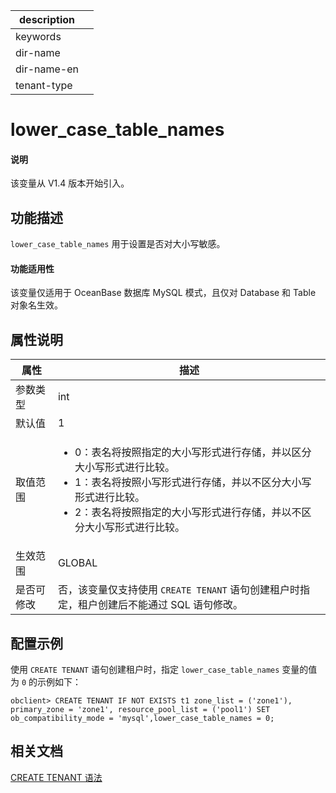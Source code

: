 |description||
|---|---|
|keywords||
|dir-name||
|dir-name-en||
|tenant-type||

# lower_case_table_names

<main id="notice" type='explain'>
  <h4>说明</h4>
  <p>该变量从 V1.4 版本开始引入。</p>
</main>

## 功能描述

`lower_case_table_names` 用于设置是否对大小写敏感。

<main id="notice" >
  <h4>功能适用性</h4>
  <p>该变量仅适用于 OceanBase 数据库 MySQL 模式，且仅对 Database 和 Table 对象名生效。</p>
</main>

## 属性说明

| **属性**  |  **描述**  |
|-----------|------------|
| 参数类型    | int                                                                  |
| 默认值      | 1                                                                    |
| 取值范围    | <ul><li>0：表名将按照指定的大小写形式进行存储，并以区分大小写形式进行比较。 </li><li>1：表名将按照小写形式进行存储，并以不区分大小写形式进行比较。 </li><li>2：表名将按照指定的大小写形式进行存储，并以不区分大小写形式进行比较。 </li></ul>     |
| 生效范围    | GLOBAL                                                                |
| 是否可修改  | 否，该变量仅支持使用 `CREATE TENANT` 语句创建租户时指定，租户创建后不能通过 SQL 语句修改。       |

## 配置示例

使用 `CREATE TENANT` 语句创建租户时，指定 `lower_case_table_names` 变量的值为 `0` 的示例如下：

```shell
obclient> CREATE TENANT IF NOT EXISTS t1 zone_list = ('zone1'), primary_zone = 'zone1', resource_pool_list = ('pool1') SET ob_compatibility_mode = 'mysql',lower_case_table_names = 0;
```

## 相关文档

[CREATE TENANT 语法](../../../../700.reference/500.sql-reference/100.sql-syntax/100.system-tenants/800.create-tenant.md)
